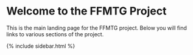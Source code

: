 # Welcome to the FFMTG Project

This is the main landing page for the FFMTG project. Below you will find links to various sections of the project.

{% include sidebar.html %}
```